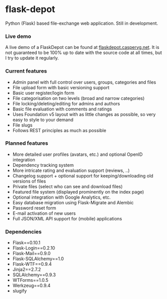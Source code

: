 flask-depot
==========
Python (Flask) based file-exchange web application. Still in development.

### Live demo
A live demo of a FlaskDepot can be found at [flaskdepot.caspervg.net](flaskdepot.caspervg.net). It is not guaranteed to be 100% up to date with the source code at all times, but I try to update it regularly. 

### Current features
* Admin panel with full control over users, groups, categories and files
* File upload form with basic versioning support
* Basic user register/login form
* File categorisation on two levels (broad and narrow categories)
* File locking/deleting/editing for admins and authors
* Basic file evaluation with comments and ratings
* Uses Foundation v5 layout with as little changes as possible, so very easy to style to your demand
* File slugs
* Follows REST principles as much as possible

### Planned features
* More detailed user profiles (avatars, etc.) and optional OpenID integration
* Dependency tracking system
* More intricate rating and evaluation support (reviews, ..)
* Changelog support + optional support for keeping/downloading old versions of files
* Private files (select who can see and download files)
* Featured file system (displayed prominently on the index page)
* Optional integration with Google Analytics, etc.
* Easy database migration using Flask-Migrate and Alembic
* Password reset form
* E-mail activation of new users
* Full JSON/XML API support for (mobile) applications

### Dependencies
* Flask==0.10.1
* Flask-Login==0.2.10
* Flask-Mail==0.9.0
* Flask-SQLAlchemy==1.0
* Flask-WTF==0.9.4
* Jinja2==2.7.2
* SQLAlchemy==0.9.3
* WTForms==1.0.5
* Werkzeug==0.9.4
* slugify
